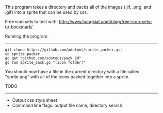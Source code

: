 This program takes a directory and packs all of the images (.jif, .png, and .gif) into a sprite that can be used by css.

Free icon sets to test with: http://www.hongkiat.com/blog/free-icon-sets-to-bookmark/

Running the program:
- - -
    git clone https://github.com/adotout/sprite_packer.git
    cd sprite_packer
    go get "github.com/adotout/pack_2d"
    go run sprite_pack.go "[icon folder]"
You should now have a file in the current directory with a file called "sprite.png" with all of the icons packed together into a sprite.

TODO
- - -
* Output css style sheet
* Command line flags: output file name, directory search